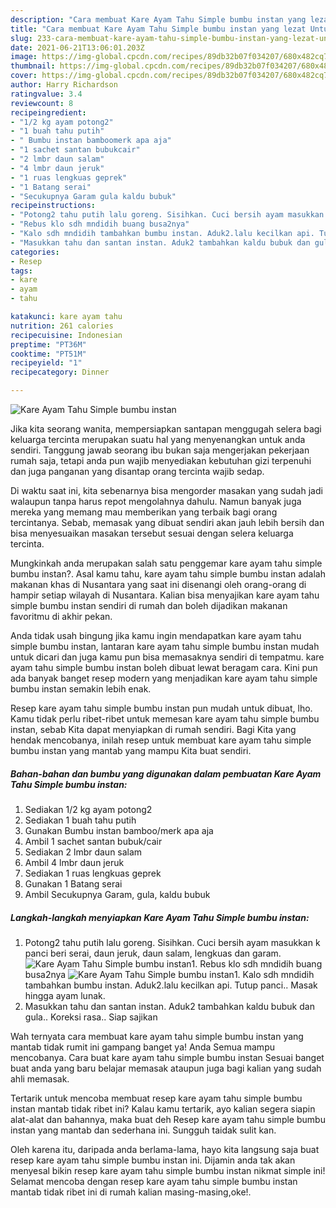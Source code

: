 ```yaml
---
description: "Cara membuat Kare Ayam Tahu Simple bumbu instan yang lezat Untuk Jualan"
title: "Cara membuat Kare Ayam Tahu Simple bumbu instan yang lezat Untuk Jualan"
slug: 233-cara-membuat-kare-ayam-tahu-simple-bumbu-instan-yang-lezat-untuk-jualan
date: 2021-06-21T13:06:01.203Z
image: https://img-global.cpcdn.com/recipes/89db32b07f034207/680x482cq70/kare-ayam-tahu-simple-bumbu-instan-foto-resep-utama.jpg
thumbnail: https://img-global.cpcdn.com/recipes/89db32b07f034207/680x482cq70/kare-ayam-tahu-simple-bumbu-instan-foto-resep-utama.jpg
cover: https://img-global.cpcdn.com/recipes/89db32b07f034207/680x482cq70/kare-ayam-tahu-simple-bumbu-instan-foto-resep-utama.jpg
author: Harry Richardson
ratingvalue: 3.4
reviewcount: 8
recipeingredient:
- "1/2 kg ayam potong2"
- "1 buah tahu putih"
- " Bumbu instan bamboomerk apa aja"
- "1 sachet santan bubukcair"
- "2 lmbr daun salam"
- "4 lmbr daun jeruk"
- "1 ruas lengkuas geprek"
- "1 Batang serai"
- "Secukupnya Garam gula kaldu bubuk"
recipeinstructions:
- "Potong2 tahu putih lalu goreng. Sisihkan. Cuci bersih ayam masukkan k panci beri serai, daun jeruk, daun salam, lengkuas dan garam."
- "Rebus klo sdh mndidih buang busa2nya"
- "Kalo sdh mndidih tambahkan bumbu instan. Aduk2.lalu kecilkan api. Tutup panci.. Masak hingga ayam lunak."
- "Masukkan tahu dan santan instan. Aduk2 tambahkan kaldu bubuk dan gula.. Koreksi rasa.. Siap sajikan"
categories:
- Resep
tags:
- kare
- ayam
- tahu

katakunci: kare ayam tahu 
nutrition: 261 calories
recipecuisine: Indonesian
preptime: "PT36M"
cooktime: "PT51M"
recipeyield: "1"
recipecategory: Dinner

---
```



![Kare Ayam Tahu Simple bumbu instan](https://img-global.cpcdn.com/recipes/89db32b07f034207/680x482cq70/kare-ayam-tahu-simple-bumbu-instan-foto-resep-utama.jpg)

Jika kita seorang wanita, mempersiapkan santapan menggugah selera bagi keluarga tercinta merupakan suatu hal yang menyenangkan untuk anda sendiri. Tanggung jawab seorang ibu bukan saja mengerjakan pekerjaan rumah saja, tetapi anda pun wajib menyediakan kebutuhan gizi terpenuhi dan juga panganan yang disantap orang tercinta wajib sedap.

Di waktu  saat ini, kita sebenarnya bisa mengorder masakan yang sudah jadi walaupun tanpa harus repot mengolahnya dahulu. Namun banyak juga mereka yang memang mau memberikan yang terbaik bagi orang tercintanya. Sebab, memasak yang dibuat sendiri akan jauh lebih bersih dan bisa menyesuaikan masakan tersebut sesuai dengan selera keluarga tercinta. 



Mungkinkah anda merupakan salah satu penggemar kare ayam tahu simple bumbu instan?. Asal kamu tahu, kare ayam tahu simple bumbu instan adalah makanan khas di Nusantara yang saat ini disenangi oleh orang-orang di hampir setiap wilayah di Nusantara. Kalian bisa menyajikan kare ayam tahu simple bumbu instan sendiri di rumah dan boleh dijadikan makanan favoritmu di akhir pekan.

Anda tidak usah bingung jika kamu ingin mendapatkan kare ayam tahu simple bumbu instan, lantaran kare ayam tahu simple bumbu instan mudah untuk dicari dan juga kamu pun bisa memasaknya sendiri di tempatmu. kare ayam tahu simple bumbu instan boleh dibuat lewat beragam cara. Kini pun ada banyak banget resep modern yang menjadikan kare ayam tahu simple bumbu instan semakin lebih enak.

Resep kare ayam tahu simple bumbu instan pun mudah untuk dibuat, lho. Kamu tidak perlu ribet-ribet untuk memesan kare ayam tahu simple bumbu instan, sebab Kita dapat menyiapkan di rumah sendiri. Bagi Kita yang hendak mencobanya, inilah resep untuk membuat kare ayam tahu simple bumbu instan yang mantab yang mampu Kita buat sendiri.

<!--inarticleads1-->

##### Bahan-bahan dan bumbu yang digunakan dalam pembuatan Kare Ayam Tahu Simple bumbu instan:

1. Sediakan 1/2 kg ayam potong2
1. Sediakan 1 buah tahu putih
1. Gunakan  Bumbu instan bamboo/merk apa aja
1. Ambil 1 sachet santan bubuk/cair
1. Sediakan 2 lmbr daun salam
1. Ambil 4 lmbr daun jeruk
1. Sediakan 1 ruas lengkuas geprek
1. Gunakan 1 Batang serai
1. Ambil Secukupnya Garam, gula, kaldu bubuk




<!--inarticleads2-->

##### Langkah-langkah menyiapkan Kare Ayam Tahu Simple bumbu instan:

1. Potong2 tahu putih lalu goreng. Sisihkan. Cuci bersih ayam masukkan k panci beri serai, daun jeruk, daun salam, lengkuas dan garam.
<img src="https://img-global.cpcdn.com/steps/f4819878bdfbc30e/160x128cq70/kare-ayam-tahu-simple-bumbu-instan-langkah-memasak-1-foto.jpg" alt="Kare Ayam Tahu Simple bumbu instan">1. Rebus klo sdh mndidih buang busa2nya
<img src="https://img-global.cpcdn.com/steps/07901098a4f36904/160x128cq70/kare-ayam-tahu-simple-bumbu-instan-langkah-memasak-2-foto.jpg" alt="Kare Ayam Tahu Simple bumbu instan">1. Kalo sdh mndidih tambahkan bumbu instan. Aduk2.lalu kecilkan api. Tutup panci.. Masak hingga ayam lunak.
1. Masukkan tahu dan santan instan. Aduk2 tambahkan kaldu bubuk dan gula.. Koreksi rasa.. Siap sajikan




Wah ternyata cara membuat kare ayam tahu simple bumbu instan yang mantab tidak rumit ini gampang banget ya! Anda Semua mampu mencobanya. Cara buat kare ayam tahu simple bumbu instan Sesuai banget buat anda yang baru belajar memasak ataupun juga bagi kalian yang sudah ahli memasak.

Tertarik untuk mencoba membuat resep kare ayam tahu simple bumbu instan mantab tidak ribet ini? Kalau kamu tertarik, ayo kalian segera siapin alat-alat dan bahannya, maka buat deh Resep kare ayam tahu simple bumbu instan yang mantab dan sederhana ini. Sungguh taidak sulit kan. 

Oleh karena itu, daripada anda berlama-lama, hayo kita langsung saja buat resep kare ayam tahu simple bumbu instan ini. Dijamin anda tak akan menyesal bikin resep kare ayam tahu simple bumbu instan nikmat simple ini! Selamat mencoba dengan resep kare ayam tahu simple bumbu instan mantab tidak ribet ini di rumah kalian masing-masing,oke!.

